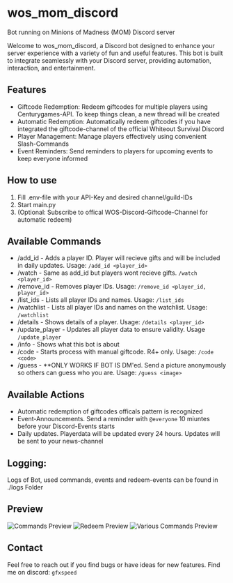 # wos_mom_discord
Bot running on Minions of Madness (MOM) Discord server

Welcome to wos_mom_discord, a Discord bot designed to enhance your server experience with a variety of fun and useful features. This bot is built to integrate seamlessly with your Discord server, providing automation, interaction, and entertainment.

## Features
- Giftcode Redemption: Redeem giftcodes for multiple players using Centurygames-API. To keep things clean, a new thread will be created
- Automatic Redemption: Automatically redeem giftcodes if you have integrated the giftcode-channel of the official Whiteout Survival Discord
- Player Management: Manage players effectively using convenient Slash-Commands
- Event Reminders: Send reminders to players for upcoming events to keep everyone informed

## How to use
1. Fill .env-file with your API-Key and desired channel/guild-IDs
2. Start main.py
3. (Optional: Subscribe to offical WOS-Discord-Giftcode-Channel for automatic redeem)

## Available Commands
- /add_id - Adds a player ID. Player will recieve gifts and will be included in daily updates. Usage: `/add_id <player_id>`
- /watch - Same as add_id but players wont recieve gifts. `/watch <player_id>`
- /remove_id - Removes player IDs. Usage: `/remove_id <player_id, player_id>`
- /list_ids - Lists all player IDs and names. Usage: `/list_ids`
- /watchlist - Lists all player IDs and names on the watchlist. Usage: `/watchlist`
- /details - Shows details of a player. Usage: `/details <player_id>`
- /update_player - Updates all player data to ensure validity. Usage `/update_player`
- /info - Shows what this bot is about 
- /code - Starts process with manual giftcode. R4+ only. Usage: `/code <code>`
- /guess - **ONLY WORKS IF BOT IS DM'ed. Send a picture anonymously so others can guess who you are. Usage: `/guess <image>`

## Available Actions
- Automatic redemption of giftcodes officals pattern is recognized
- Event-Announcements. Send a reminder with `@everyone` 10 miuntes before your Discord-Events starts
- Daily updates. Playerdata will be updated every 24 hours. Updates will be sent to your news-channel

## Logging:
Logs of Bot, used commands, events and redeem-events can be found in ./logs Folder

## Preview
![Commands Preview](https://github.com/user-attachments/assets/61655145-b5e0-4cb6-9eab-a245a57ac84b)
![Redeem Preview](https://github.com/user-attachments/assets/70c70e58-e241-4813-b7c7-f984a9776f10)
![Various Commands Preview](https://github.com/user-attachments/assets/2d65336b-3429-42be-b96b-84c3c8338f43)


## Contact
Feel free to reach out if you find bugs or have ideas for new features. Find me on discord: `gfxspeed` 
